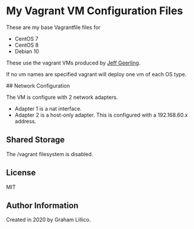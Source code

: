 # My Vagrant VM Configuration Files

These are my base Vagrantfile files for

- CentOS 7
- CentOS 8
- Debian 10

These use the vagrant VMs produced by [Jeff Geerling](https://app.vagrantup.com/geerlingguy/).

If no vm names are specified vagrant will deploy one vm of each OS type.

## Network Configuration

The VM is configure with 2 network adapters.

- Adapter 1 is a nat interface.
- Adapter 2 is a host-only adapter. This is configured with a 192.168.60.x address.

## Shared Storage

The /vagrant filesystem is disabled. 

## License

MIT

## Author Information

Created in 2020 by Graham Lillico.
